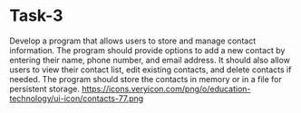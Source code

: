 # Task-3
Develop a program that allows users to
store and manage contact information.
The program should provide options to
add a new contact by entering their name,
phone number, and email address. It
should also allow users to view their
contact list, edit existing contacts, and
delete contacts if needed. The program
should store the contacts in memory or in
a file for persistent storage.
https://icons.veryicon.com/png/o/education-technology/ui-icon/contacts-77.png
